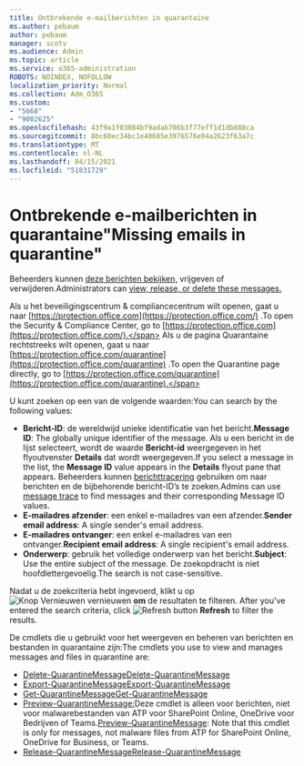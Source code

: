 ```yaml
---
title: Ontbrekende e-mailberichten in quarantaine
ms.author: pebaum
author: pebaum
manager: scotv
ms.audience: Admin
ms.topic: article
ms.service: o365-administration
ROBOTS: NOINDEX, NOFOLLOW
localization_priority: Normal
ms.collection: Adm_O365
ms.custom:
- "5668"
- "9002625"
ms.openlocfilehash: 43f9a1f03084bf9adab706b3f77eff1d1db888ca
ms.sourcegitcommit: 8bc60ec34bc1e40685e3976576e04a2623f63a7c
ms.translationtype: MT
ms.contentlocale: nl-NL
ms.lasthandoff: 04/15/2021
ms.locfileid: "51831729"
---
```

# <a name="missing-emails-in-quarantine"></a><span data-ttu-id="831ef-102">Ontbrekende e-mailberichten in quarantaine"</span><span class="sxs-lookup"><span data-stu-id="831ef-102">Missing emails in quarantine"</span></span>

<span data-ttu-id="831ef-103">Beheerders kunnen [deze berichten bekijken,](https://docs.microsoft.com/microsoft-365/security/office-365-security/manage-quarantined-messages-and-files?view=o365-worldwide) vrijgeven of verwijderen.</span><span class="sxs-lookup"><span data-stu-id="831ef-103">Administrators can [view, release, or delete these messages.](https://docs.microsoft.com/microsoft-365/security/office-365-security/manage-quarantined-messages-and-files?view=o365-worldwide)</span></span>

<span data-ttu-id="831ef-104">Als u het beveiligingscentrum & compliancecentrum wilt openen, gaat u naar [https://protection.office.com](https://protection.office.com/) .</span><span class="sxs-lookup"><span data-stu-id="831ef-104">To open the Security & Compliance Center, go to [https://protection.office.com](https://protection.office.com/).</span></span> <span data-ttu-id="831ef-105">Als u de pagina Quarantaine rechtstreeks wilt openen, gaat u naar [https://protection.office.com/quarantine](https://protection.office.com/quarantine) .</span><span class="sxs-lookup"><span data-stu-id="831ef-105">To open the Quarantine page directly, go to [https://protection.office.com/quarantine](https://protection.office.com/quarantine).</span></span>  

<span data-ttu-id="831ef-106">U kunt zoeken op een van de volgende waarden:</span><span class="sxs-lookup"><span data-stu-id="831ef-106">You can search by the following values:</span></span>  

- <span data-ttu-id="831ef-107">**Bericht-ID**: de wereldwijd unieke identificatie van het bericht.</span><span class="sxs-lookup"><span data-stu-id="831ef-107">**Message ID**: The globally unique identifier of the message.</span></span> <span data-ttu-id="831ef-108">Als u een bericht in de lijst selecteert, wordt de waarde  **Bericht-id**  weergegeven in het flyoutvenster  **Details**  dat wordt weergegeven.</span><span class="sxs-lookup"><span data-stu-id="831ef-108">If you select a message in the list, the  **Message ID**  value appears in the  **Details**  flyout pane that appears.</span></span> <span data-ttu-id="831ef-109">Beheerders kunnen [berichttracering](https://docs.microsoft.com/microsoft-365/security/office-365-security/message-trace-scc?view=o365-worldwide) gebruiken om naar berichten en de bijbehorende bericht-ID’s te zoeken.</span><span class="sxs-lookup"><span data-stu-id="831ef-109">Admins can use [message trace](https://docs.microsoft.com/microsoft-365/security/office-365-security/message-trace-scc?view=o365-worldwide) to find messages and their corresponding Message ID values.</span></span>
- <span data-ttu-id="831ef-110">**E-mailadres afzender**: een enkel e-mailadres van een afzender.</span><span class="sxs-lookup"><span data-stu-id="831ef-110">**Sender email address**: A single sender's email address.</span></span>
- <span data-ttu-id="831ef-111">**E-mailadres ontvanger**: een enkel e-mailadres van een ontvanger.</span><span class="sxs-lookup"><span data-stu-id="831ef-111">**Recipient email address**: A single recipient's email address.</span></span>
- <span data-ttu-id="831ef-112">**Onderwerp**: gebruik het volledige onderwerp van het bericht.</span><span class="sxs-lookup"><span data-stu-id="831ef-112">**Subject**: Use the entire subject of the message.</span></span> <span data-ttu-id="831ef-113">De zoekopdracht is niet hoofdlettergevoelig.</span><span class="sxs-lookup"><span data-stu-id="831ef-113">The search is not case-sensitive.</span></span>

<span data-ttu-id="831ef-114">Nadat u de zoekcriteria hebt ingevoerd, klikt u op ![ Knop Vernieuwen vernieuwen ](https://docs.microsoft.com/microsoft-365/media/scc-quarantine-refresh.png?view=o365-worldwide) **om** de resultaten te filteren.  </span><span class="sxs-lookup"><span data-stu-id="831ef-114">After you've entered the search criteria, click  ![Refresh button](https://docs.microsoft.com/microsoft-365/media/scc-quarantine-refresh.png?view=o365-worldwide)  **Refresh**  to filter the results.</span></span>

<span data-ttu-id="831ef-115">De cmdlets die u gebruikt voor het weergeven en beheren van berichten en bestanden in quarantaine zijn:</span><span class="sxs-lookup"><span data-stu-id="831ef-115">The cmdlets you use to view and manages messages and files in quarantine are:</span></span>
- [<span data-ttu-id="831ef-116">Delete-QuarantineMessage</span><span class="sxs-lookup"><span data-stu-id="831ef-116">Delete-QuarantineMessage</span></span>](https://docs.microsoft.com/powershell/module/exchange/delete-quarantinemessage)
- [<span data-ttu-id="831ef-117">Export-QuarantineMessage</span><span class="sxs-lookup"><span data-stu-id="831ef-117">Export-QuarantineMessage</span></span>](https://docs.microsoft.com/powershell/module/exchange/export-quarantinemessage)
- [<span data-ttu-id="831ef-118">Get-QuarantineMessage</span><span class="sxs-lookup"><span data-stu-id="831ef-118">Get-QuarantineMessage</span></span>](https://docs.microsoft.com/powershell/module/exchange/get-quarantinemessage)
- <span data-ttu-id="831ef-119">[Preview-QuarantineMessage:](https://docs.microsoft.com/powershell/module/exchange/preview-quarantinemessage)Deze cmdlet is alleen voor berichten, niet voor malwarebestanden van ATP voor SharePoint Online, OneDrive voor Bedrijven of Teams.</span><span class="sxs-lookup"><span data-stu-id="831ef-119">[Preview-QuarantineMessage](https://docs.microsoft.com/powershell/module/exchange/preview-quarantinemessage): Note that this cmdlet is only for messages, not malware files from ATP for SharePoint Online, OneDrive for Business, or Teams.</span></span>
- [<span data-ttu-id="831ef-120">Release-QuarantineMessage</span><span class="sxs-lookup"><span data-stu-id="831ef-120">Release-QuarantineMessage</span></span>](https://docs.microsoft.com/powershell/module/exchange/release-quarantinemessage)